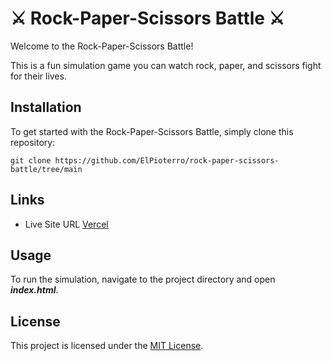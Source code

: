 # ⚔️ Rock-Paper-Scissors Battle ⚔️

Welcome to the Rock-Paper-Scissors Battle! 

This is a fun simulation game you can watch rock, paper, and scissors fight for their lives.

## Installation

To get started with the Rock-Paper-Scissors Battle, simply clone this repository:
```
git clone https://github.com/ElPioterro/rock-paper-scissors-battle/tree/main
```

## Links
- Live Site URL [Vercel](https://rock-paper-scissors-battle-pi.vercel.app/)

## Usage

To run the simulation, navigate to the project directory and open ***index.html***.

## License

This project is licensed under the [MIT License](license.txt).
